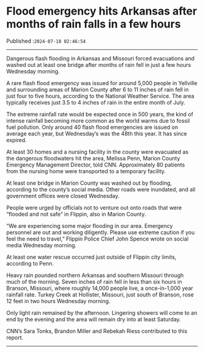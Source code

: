 # Flood emergency hits Arkansas after months of rain falls in a few hours

Published :`2024-07-18 02:46:54`

---

Dangerous flash flooding in Arkansas and Missouri forced evacuations and washed out at least one bridge after months of rain fell in just a few hours Wednesday morning.

A rare flash flood emergency was issued for around 5,000 people in Yellville and surrounding areas of Marion County after 6 to 11 inches of rain fell in just four to five hours, according to the National Weather Service. The area typically receives just 3.5 to 4 inches of rain in the entire month of July.

The extreme rainfall rate would be expected once in 500 years, the kind of intense rainfall becoming more common as the world warms due to fossil fuel pollution. Only around 40 flash flood emergencies are issued on average each year, but Wednesday’s was the 48th this year. It has since expired.

At least 30 homes and a nursing facility in the county were evacuated as the dangerous floodwaters hit the area, Melissa Penn, Marion County Emergency Management Director, told CNN. Approximately 80 patients from the nursing home were transported to a temporary facility.

At least one bridge in Marion County was washed out by flooding, according to the county’s social media. Other roads were inundated, and all government offices were closed Wednesday.

People were urged by officials not to venture out onto roads that were “flooded and not safe” in Flippin, also in Marion County.

“We are experiencing some major flooding in our area. Emergency personnel are out and working diligently. Please use extreme caution if you feel the need to travel,” Flippin Police Chief John Spence wrote on social media Wednesday morning.

At least one water rescue occurred just outside of Flippin city limits, according to Penn.

Heavy rain pounded northern Arkansas and southern Missouri through much of the morning. Seven inches of rain fell in less than six hours in Branson, Missouri, where roughly 14,000 people live, a once-in-1,000 year rainfall rate. Turkey Creek at Hollister, Missouri, just south of Branson, rose 12 feet in two hours Wednesday morning.

Only light rain remained by the afternoon. Lingering showers will come to an end by the evening and the area will remain dry into at least Saturday.

CNN’s Sara Tonks, Brandon Miller and Rebekah Riess contributed to this report.

---

